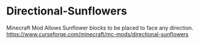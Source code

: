 # Directional-Sunflowers
Minecraft Mod Allows Sunflower blocks to be placed to face any direction. https://www.curseforge.com/minecraft/mc-mods/directional-sunflowers
